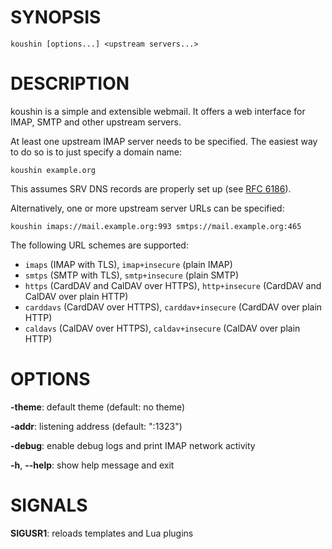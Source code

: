 # SYNOPSIS

    koushin [options...] <upstream servers...>

# DESCRIPTION

koushin is a simple and extensible webmail. It offers a web interface for IMAP,
SMTP and other upstream servers.

At least one upstream IMAP server needs to be specified. The easiest way to do
so is to just specify a domain name:

    koushin example.org

This assumes SRV DNS records are properly set up (see [RFC 6186]).

Alternatively, one or more upstream server URLs can be specified:

    koushin imaps://mail.example.org:993 smtps://mail.example.org:465

The following URL schemes are supported:

* `imaps` (IMAP with TLS), `imap+insecure` (plain IMAP)
* `smtps` (SMTP with TLS), `smtp+insecure` (plain SMTP)
* `https` (CardDAV and CalDAV over HTTPS), `http+insecure` (CardDAV and CalDAV
  over plain HTTP)
* `carddavs` (CardDAV over HTTPS), `carddav+insecure` (CardDAV over plain HTTP)
* `caldavs` (CalDAV over HTTPS), `caldav+insecure` (CalDAV over plain HTTP)

# OPTIONS

**-theme**: default theme (default: no theme)

**-addr**: listening address (default: ":1323")

**-debug**: enable debug logs and print IMAP network activity

**-h**, **--help**: show help message and exit

# SIGNALS

**SIGUSR1**: reloads templates and Lua plugins

[RFC 6186]: https://tools.ietf.org/html/rfc6186
